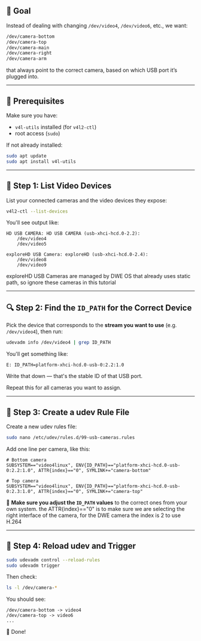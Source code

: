 ## 🎯 **Goal**

Instead of dealing with changing `/dev/video4`, `/dev/video6`, etc., we want:

```bash
/dev/camera-bottom
/dev/camera-top
/dev/camera-main
/dev/camera-right
/dev/camera-arm
```

that always point to the correct camera, based on which USB port it’s plugged into.

---

## 🧰 Prerequisites

Make sure you have:

* `v4l-utils` installed (for `v4l2-ctl`)
* root access (`sudo`)

If not already installed:

```bash
sudo apt update
sudo apt install v4l-utils
```

---

## 📝 Step 1: List Video Devices

List your connected cameras and the video devices they expose:

```bash
v4l2-ctl --list-devices
```

You'll see output like:

```
HD USB CAMERA: HD USB CAMERA (usb-xhci-hcd.0-2.2):
    /dev/video4
    /dev/video5

exploreHD USB Camera: exploreHD (usb-xhci-hcd.0-2.4):
    /dev/video8
    /dev/video9
```

exploreHD USB Cameras are managed by DWE OS that already uses static path, so ignore these cameras in this tutorial

---

## 🔍 Step 2: Find the `ID_PATH` for the Correct Device

Pick the device that corresponds to the **stream you want to use** (e.g. `/dev/video4`), then run:

```bash
udevadm info /dev/video4 | grep ID_PATH
```

You'll get something like:

```
E: ID_PATH=platform-xhci-hcd.0-usb-0:2.2:1.0
```

Write that down — that's the stable ID of that USB port.

Repeat this for all cameras you want to assign.

---

## 🧩 Step 3: Create a udev Rule File

Create a new udev rules file:

```bash
sudo nano /etc/udev/rules.d/99-usb-cameras.rules
```

Add one line per camera, like this:

```udev
# Bottom camera
SUBSYSTEM=="video4linux", ENV{ID_PATH}=="platform-xhci-hcd.0-usb-0:2.2:1.0", ATTR{index}=="0", SYMLINK+="camera-bottom"

# Top camera
SUBSYSTEM=="video4linux", ENV{ID_PATH}=="platform-xhci-hcd.0-usb-0:2.3:1.0", ATTR{index}=="0", SYMLINK+="camera-top"
```

📌 **Make sure you adjust the `ID_PATH` values** to the correct ones from your own system.
the ATTR{index}=="0" is to make sure we are selecting the right interface of the camera, for the DWE camera the index is 2 to use H.264

---

## 🔄 Step 4: Reload udev and Trigger

```bash
sudo udevadm control --reload-rules
sudo udevadm trigger
```

Then check:

```bash
ls -l /dev/camera-*
```

You should see:

```
/dev/camera-bottom -> video4
/dev/camera-top -> video6
...
```

🎉 Done!